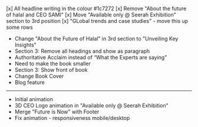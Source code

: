 [x] All headline writing in the colour #1c7272
[x] Remove "About the future of halal and CEO SAMI"
[x] Move "Available only @ Seerah Exhibition" section to 3rd position
[x] "GLobal trends and case studies" - move this up some rows
- Change "About the Future of Halal" in 3rd section to "Unveiling Key Insights"
- Section 3: Remove all headings and show as paragraph
- Authoritative Acclaim instead of “What the Experts are saying”
- Need to make the book smaller
- Section 3: Show front of book
- Change Book Cover
- Blog feature

-------------------------------------------------------------------------

- Initial animation
- 3D CEO Logo animation in "Available only @ Seerah Exhibition"
- Merge "Future is Now" with Footer
- Fix animation - responsiveness mobile/desktop